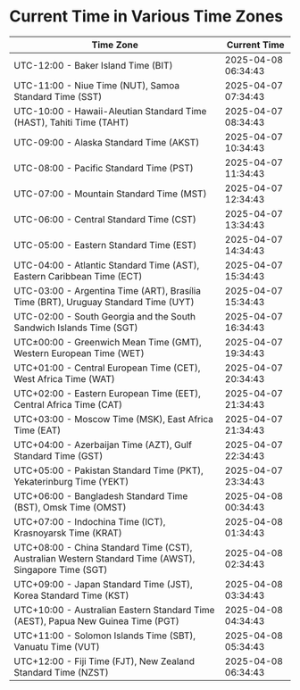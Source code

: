 # Current Time in Various Time Zones

| Time Zone | Current Time |
|-----------|--------------|
| UTC-12:00 - Baker Island Time (BIT) | 2025-04-08 06:34:43 |
| UTC-11:00 - Niue Time (NUT), Samoa Standard Time (SST) | 2025-04-07 07:34:43 |
| UTC-10:00 - Hawaii-Aleutian Standard Time (HAST), Tahiti Time (TAHT) | 2025-04-07 08:34:43 |
| UTC-09:00 - Alaska Standard Time (AKST) | 2025-04-07 10:34:43 |
| UTC-08:00 - Pacific Standard Time (PST) | 2025-04-07 11:34:43 |
| UTC-07:00 - Mountain Standard Time (MST) | 2025-04-07 12:34:43 |
| UTC-06:00 - Central Standard Time (CST) | 2025-04-07 13:34:43 |
| UTC-05:00 - Eastern Standard Time (EST) | 2025-04-07 14:34:43 |
| UTC-04:00 - Atlantic Standard Time (AST), Eastern Caribbean Time (ECT) | 2025-04-07 15:34:43 |
| UTC-03:00 - Argentina Time (ART), Brasília Time (BRT), Uruguay Standard Time (UYT) | 2025-04-07 15:34:43 |
| UTC-02:00 - South Georgia and the South Sandwich Islands Time (SGT) | 2025-04-07 16:34:43 |
| UTC±00:00 - Greenwich Mean Time (GMT), Western European Time (WET) | 2025-04-07 19:34:43 |
| UTC+01:00 - Central European Time (CET), West Africa Time (WAT) | 2025-04-07 20:34:43 |
| UTC+02:00 - Eastern European Time (EET), Central Africa Time (CAT) | 2025-04-07 21:34:43 |
| UTC+03:00 - Moscow Time (MSK), East Africa Time (EAT) | 2025-04-07 21:34:43 |
| UTC+04:00 - Azerbaijan Time (AZT), Gulf Standard Time (GST) | 2025-04-07 22:34:43 |
| UTC+05:00 - Pakistan Standard Time (PKT), Yekaterinburg Time (YEKT) | 2025-04-07 23:34:43 |
| UTC+06:00 - Bangladesh Standard Time (BST), Omsk Time (OMST) | 2025-04-08 00:34:43 |
| UTC+07:00 - Indochina Time (ICT), Krasnoyarsk Time (KRAT) | 2025-04-08 01:34:43 |
| UTC+08:00 - China Standard Time (CST), Australian Western Standard Time (AWST), Singapore Time (SGT) | 2025-04-08 02:34:43 |
| UTC+09:00 - Japan Standard Time (JST), Korea Standard Time (KST) | 2025-04-08 03:34:43 |
| UTC+10:00 - Australian Eastern Standard Time (AEST), Papua New Guinea Time (PGT) | 2025-04-08 04:34:43 |
| UTC+11:00 - Solomon Islands Time (SBT), Vanuatu Time (VUT) | 2025-04-08 05:34:43 |
| UTC+12:00 - Fiji Time (FJT), New Zealand Standard Time (NZST) | 2025-04-08 06:34:43 |
